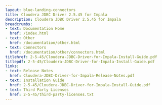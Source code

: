 ```yaml
---
layout: blue-landing-connectors
title: Cloudera JDBC Driver 2.5.45 for Impala
description: Cloudera JDBC Driver 2.5.45 for Impala
breadcrumbs:
- text: Documentation Home
  href: /index.html
- text: Other
  href: /documentation/other.html
- text: Connectors
  href: /documentation/other/connectors.html
titlehref: 2-5-45/Cloudera-JDBC-Driver-for-Impala-Install-Guide.pdf
titlepdf: 2-5-45/Cloudera-JDBC-Driver-for-Impala-Install-Guide.pdf
links:
- text: Release Notes
  href: Cloudera-JDBC-Driver-for-Impala-Release-Notes.pdf
- text: Installation Guide
  href: 2-5-45/Cloudera-JDBC-Driver-for-Impala-Install-Guide.pdf
- text: Third Party Licenses
  href: 2-5-45/third-party-licenses.txt
---
```

